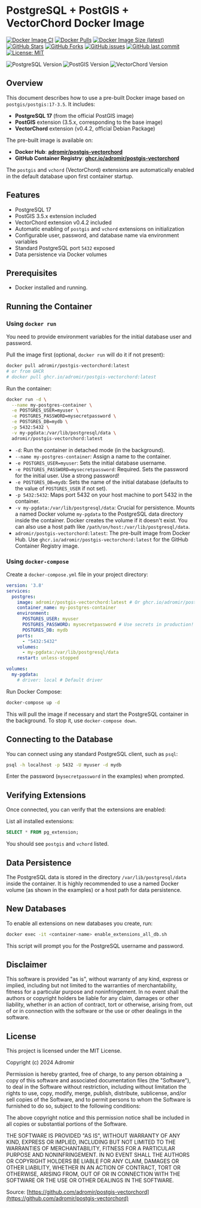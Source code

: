 # PostgreSQL + PostGIS + VectorChord Docker Image

[![Docker Image CI](https://github.com/adromir/postgis-vectorchord/actions/workflows/docker-publish.yml/badge.svg)](https://github.com/adromir/postgis-vectorchord/actions/workflows/docker-publish.yml)
[![Docker Pulls](https://img.shields.io/docker/pulls/adromir/postgis-vectorchord.svg)](https://hub.docker.com/r/adromir/postgis-vectorchord)
[![Docker Image Size (latest)](https://img.shields.io/docker/image-size/adromir/postgis-vectorchord/latest)](https://hub.docker.com/r/adromir/postgis-vectorchord)
[![GitHub Stars](https://img.shields.io/github/stars/adromir/postgis-vectorchord.svg?style=social&label=Star)](https://github.com/adromir/postgis-vectorchord/stargazers/)
[![GitHub Forks](https://img.shields.io/github/forks/adromir/postgis-vectorchord.svg?style=social&label=Fork)](https://github.com/adromir/postgis-vectorchord/network/members)
[![GitHub issues](https://img.shields.io/github/issues/adromir/postgis-vectorchord.svg)](https://github.com/adromir/postgis-vectorchord/issues)
[![GitHub last commit](https://img.shields.io/github/last-commit/adromir/postgis-vectorchord.svg)](https://github.com/adromir/postgis-vectorchord/commits/main)
[![License: MIT](https://img.shields.io/badge/License-MIT-yellow.svg)](https://opensource.org/licenses/MIT)

![PostgreSQL Version](https://img.shields.io/badge/PostgreSQL-17-blue.svg)
![PostGIS Version](https://img.shields.io/badge/PostGIS-3.5-green.svg)
![VectorChord Version](https://img.shields.io/badge/VectorChord-0.4.2-orange.svg)

## Overview

This document describes how to use a pre-built Docker image based on `postgis/postgis:17-3.5`. It includes:

* **PostgreSQL 17** (from the official PostGIS image)
* **PostGIS** extension (3.5.x, corresponding to the base image)
* **VectorChord** extension (v0.4.2, official Debian Package)

The pre-built image is available on:
* **Docker Hub**: **[adromir/postgis-vectorchord](https://hub.docker.com/r/adromir/postgis-vectorchord)**
* **GitHub Container Registry**: **[ghcr.io/adromir/postgis-vectorchord](https://github.com/users/Adromir/packages/container/package/postgis-vectorchord)**

The `postgis` and `vchord` (VectorChord) extensions are automatically enabled in the default database upon first container startup.

## Features

* PostgreSQL 17
* PostGIS 3.5.x extension included
* VectorChord extension v0.4.2 included
* Automatic enabling of `postgis` and `vchord` extensions on initialization
* Configurable user, password, and database name via environment variables
* Standard PostgreSQL port `5432` exposed
* Data persistence via Docker volumes


## Prerequisites

* Docker installed and running.

## Running the Container

### Using `docker run`

You need to provide environment variables for the initial database user and password.

Pull the image first (optional, `docker run` will do it if not present):
```bash
docker pull adromir/postgis-vectorchord:latest
# or from GHCR
# docker pull ghcr.io/adromir/postgis-vectorchord:latest
```

Run the container:
```bash
docker run -d \
  --name my-postgres-container \
  -e POSTGRES_USER=myuser \
  -e POSTGRES_PASSWORD=mysecretpassword \
  -e POSTGRES_DB=mydb \
  -p 5432:5432 \
  -v my-pgdata:/var/lib/postgresql/data \
  adromir/postgis-vectorchord:latest
```

* `-d`: Run the container in detached mode (in the background).
* `--name my-postgres-container`: Assign a name to the container.
* `-e POSTGRES_USER=myuser`: Sets the initial database username.
* `-e POSTGRES_PASSWORD=mysecretpassword`: Required. Sets the password for the initial user. Use a strong password!
* `-e POSTGRES_DB=mydb`: Sets the name of the initial database (defaults to the value of `POSTGRES_USER` if not set).
* `-p 5432:5432`: Maps port 5432 on your host machine to port 5432 in the container.
* `-v my-pgdata:/var/lib/postgresql/data`: Crucial for persistence. Mounts a named Docker volume `my-pgdata` to the PostgreSQL data directory inside the container. Docker creates the volume if it doesn't exist. You can also use a host path like `/path/on/host:/var/lib/postgresql/data`.
* `adromir/postgis-vectorchord:latest`: The pre-built image from Docker Hub. Use `ghcr.io/adromir/postgis-vectorchord:latest` for the GitHub Container Registry image.

### Using `docker-compose`

Create a `docker-compose.yml` file in your project directory:

```yaml
version: '3.8'
services:
  postgres:
    image: adromir/postgis-vectorchord:latest # Or ghcr.io/adromir/postgis-vectorchord:latest
    container_name: my-postgres-container
    environment:
      POSTGRES_USER: myuser
      POSTGRES_PASSWORD: mysecretpassword # Use secrets in production!
      POSTGRES_DB: mydb
    ports:
      - "5432:5432"
    volumes:
      - my-pgdata:/var/lib/postgresql/data
    restart: unless-stopped

volumes:
  my-pgdata:
    # driver: local # Default driver
```

Run Docker Compose:
```bash
docker-compose up -d
```

This will pull the image if necessary and start the PostgreSQL container in the background. To stop it, use `docker-compose down`.

## Connecting to the Database

You can connect using any standard PostgreSQL client, such as `psql`:
```bash
psql -h localhost -p 5432 -U myuser -d mydb
```
Enter the password (`mysecretpassword` in the examples) when prompted.

## Verifying Extensions

Once connected, you can verify that the extensions are enabled:

List all installed extensions:
```sql
SELECT * FROM pg_extension;
```
You should see `postgis` and `vchord` listed.

## Data Persistence

The PostgreSQL data is stored in the directory `/var/lib/postgresql/data` inside the container. It is highly recommended to use a named Docker volume (as shown in the examples) or a host path for data persistence.

## New Databases

To enable all extensions on new databases you create, run:
```bash
docker exec -it <container-name> enable_extensions_all_db.sh
```
This script will prompt you for the PostgreSQL username and password.

## Disclaimer

This software is provided "as is", without warranty of any kind, express or implied, including but not limited to the warranties of merchantability, fitness for a particular purpose and noninfringement. In no event shall the authors or copyright holders be liable for any claim, damages or other liability, whether in an action of contract, tort or otherwise, arising from, out of or in connection with the software or the use or other dealings in the software.

## License

This project is licensed under the MIT License.

Copyright (c) 2024 Adromir

Permission is hereby granted, free of charge, to any person obtaining a copy
of this software and associated documentation files (the "Software"), to deal
in the Software without restriction, including without limitation the rights
to use, copy, modify, merge, publish, distribute, sublicense, and/or sell
copies of the Software, and to permit persons to whom the Software is
furnished to do so, subject to the following conditions:

The above copyright notice and this permission notice shall be included in all
copies or substantial portions of the Software.

THE SOFTWARE IS PROVIDED "AS IS", WITHOUT WARRANTY OF ANY KIND, EXPRESS OR
IMPLIED, INCLUDING BUT NOT LIMITED TO THE WARRANTIES OF MERCHANTABILITY,
FITNESS FOR A PARTICULAR PURPOSE AND NONINFRINGEMENT. IN NO EVENT SHALL THE
AUTHORS OR COPYRIGHT HOLDERS BE LIABLE FOR ANY CLAIM, DAMAGES OR OTHER
LIABILITY, WHETHER IN AN ACTION OF CONTRACT, TORT OR OTHERWISE, ARISING FROM,
OUT OF OR IN CONNECTION WITH THE SOFTWARE OR THE USE OR OTHER DEALINGS IN THE
SOFTWARE.

Source: [https://github.com/adromir/postgis-vectorchord](https://github.com/adromir/postgis-vectorchord)
